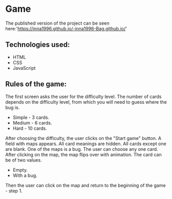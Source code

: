 # **Game**

The published version of the project can be seen here:'https://inna1996.github.io/-inna1996-Bag.github.io/'


## Technologies used:
+ HTML
+ CSS
+ JavaScript


## Rules of the game:

The first screen asks the user for the difficulty level. The number of cards depends on the difficulty level, from which you will need to guess where the bug is.

+ Simple - 3 cards.
+ Medium - 6 cards.
+ Hard - 10 cards.

After choosing the difficulty, the user clicks on the "Start game" button. A field with maps appears. All card meanings are hidden. All cards except one are blank. One of the maps is a bug. The user can choose any one card. After clicking on the map, the map flips over with animation. The card can be of two values.

+ Empty.
+ With a bug.

Then the user can click on the map and return to the beginning of the game - step 1.
